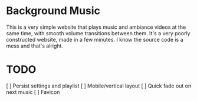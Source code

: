 # Background Music

This is a very simple website that plays music and ambiance videos at the same time,
with smooth volume transitions between them. It's a very poorly constructed website,
made in a few minutes. I know the source code is a mess and that's alright.

# TODO

[ ] Persist settings and playlist
[ ] Mobile/vertical layout
[ ] Quick fade out on next music
[ ] Favicon